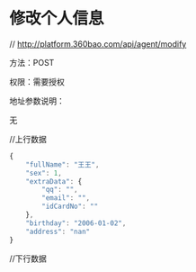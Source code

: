 # 修改个人信息

// http://platform.360bao.com/api/agent/modify

方法：POST

权限：需要授权

地址参数说明：

无

//上行数据
```javascript
{
    "fullName": "王王",
    "sex": 1,
    "extraData": {
        "qq": "",
        "email": "",
        "idCardNo": ""
    },
    "birthday": "2006-01-02",
    "address": "nan"
}
```

//下行数据
```javascript
```


